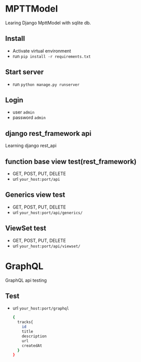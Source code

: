 # MPTTModel
Learing Django MpttModel with sqlite db.

## Install
* Activate virtual environment
* run `pip install -r requirements.txt`

## Start server
* run `python manage.py runserver` 

## Login

* user `admin`
* password `admin`
## django rest_framework api
Learning django rest_api

## function base view test(rest_framework)
* GET, POST, PUT, DELETE
* url `your_host:port/api` 

## Generics view test
* GET, POST, PUT, DELETE
* url `your_host:port/api/generics/`

## ViewSet test
* GET, POST, PUT, DELETE
* url `your_host:port/api/viewset/`

# GraphQL 
 GraphQL api testing 
 
## Test
* url `your_host:port/graphql`

    ```bash
    {
      tracks{
        id
        title
        description
        url
        createdAt
      }
    }
    ```

 
 